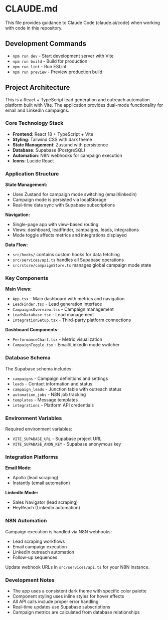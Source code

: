 # CLAUDE.md

This file provides guidance to Claude Code (claude.ai/code) when working with code in this repository.

## Development Commands

- `npm run dev` - Start development server with Vite
- `npm run build` - Build for production
- `npm run lint` - Run ESLint
- `npm run preview` - Preview production build

## Project Architecture

This is a React + TypeScript lead generation and outreach automation platform built with Vite. The application provides dual-mode functionality for email and LinkedIn campaigns.

### Core Technology Stack

- **Frontend**: React 18 + TypeScript + Vite
- **Styling**: Tailwind CSS with dark theme
- **State Management**: Zustand with persistence
- **Database**: Supabase (PostgreSQL)
- **Automation**: N8N webhooks for campaign execution
- **Icons**: Lucide React

### Application Structure

**State Management:**
- Uses Zustand for campaign mode switching (email/linkedin)
- Campaign mode is persisted via localStorage
- Real-time data sync with Supabase subscriptions

**Navigation:**
- Single-page app with view-based routing
- Views: dashboard, leadfinder, campaigns, leads, integrations
- Mode toggle affects metrics and integrations displayed

**Data Flow:**
- `src/hooks/` contains custom hooks for data fetching
- `src/services/api.ts` handles all Supabase operations
- `src/store/campaignStore.ts` manages global campaign mode state

### Key Components

**Main Views:**
- `App.tsx` - Main dashboard with metrics and navigation
- `LeadFinder.tsx` - Lead generation interface
- `CampaignsOverview.tsx` - Campaign management
- `LeadsDatabase.tsx` - Lead management
- `IntegrationSetup.tsx` - Third-party platform connections

**Dashboard Components:**
- `PerformanceChart.tsx` - Metric visualization
- `CampaignToggle.tsx` - Email/LinkedIn mode switcher

### Database Schema

The Supabase schema includes:
- `campaigns` - Campaign definitions and settings
- `leads` - Contact information and status
- `campaign_leads` - Junction table with outreach status
- `automation_jobs` - N8N job tracking
- `templates` - Message templates
- `integrations` - Platform API credentials

### Environment Variables

Required environment variables:
- `VITE_SUPABASE_URL` - Supabase project URL
- `VITE_SUPABASE_ANON_KEY` - Supabase anonymous key

### Integration Platforms

**Email Mode:**
- Apollo (lead scraping)
- Instantly (email automation)

**LinkedIn Mode:**
- Sales Navigator (lead scraping) 
- HeyReach (LinkedIn automation)

### N8N Automation

Campaign execution is handled via N8N webhooks:
- Lead scraping workflows
- Email campaign execution
- LinkedIn outreach automation
- Follow-up sequences

Update webhook URLs in `src/services/api.ts` for your N8N instance.

### Development Notes

- The app uses a consistent dark theme with specific color palette
- Component styling uses inline styles for hover effects
- All API calls include proper error handling
- Real-time updates use Supabase subscriptions
- Campaign metrics are calculated from database relationships